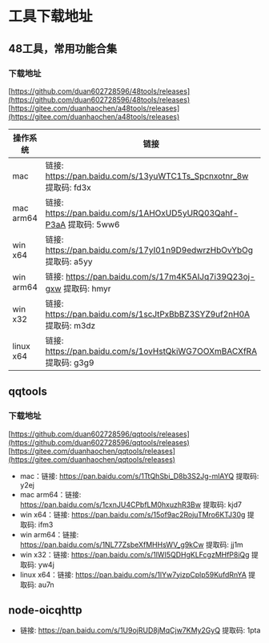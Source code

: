 # 工具下载地址

## 48工具，常用功能合集

### 下载地址
[https://github.com/duan602728596/48tools/releases](https://github.com/duan602728596/48tools/releases)   
[https://gitee.com/duanhaochen/a48tools/releases](https://gitee.com/duanhaochen/a48tools/releases)

| 操作系统 | 链接 |
| --- | --- |
| mac       | 链接: https://pan.baidu.com/s/13yuWTC1Ts_Spcnxotnr_8w 提取码: fd3x |
| mac arm64 | 链接: https://pan.baidu.com/s/1AHOxUD5yURQ03Qahf-P3aA 提取码: 5ww6 |
| win x64   | 链接: https://pan.baidu.com/s/17yI01n9D9edwrzHbOvYbOg 提取码: a5yy |
| win arm64 | 链接: https://pan.baidu.com/s/17m4K5AIJq7i39Q23oj-gxw 提取码: hmyr |
| win x32   | 链接: https://pan.baidu.com/s/1scJtPxBbBZ3SYZ9uf2nH0A 提取码: m3dz |
| linux x64 | 链接: https://pan.baidu.com/s/1ovHstQkiWG7OOXmBACXfRA 提取码: g3g9 |

## qqtools

### 下载地址
[https://github.com/duan602728596/qqtools/releases](https://github.com/duan602728596/qqtools/releases)   
[https://gitee.com/duanhaochen/qqtools/releases](https://gitee.com/duanhaochen/qqtools/releases)
* mac：链接: https://pan.baidu.com/s/1TtQhSbi_D8b3S2Jg-mlAYQ 提取码: y2ej
* mac arm64：链接: https://pan.baidu.com/s/1cxnJU4CPbfLM0hxuzhR3Bw 提取码: kjd7
* win x64：链接: https://pan.baidu.com/s/15of9ac2RojuTMro6KTJ30g 提取码: ifm3
* win arm64：链接: https://pan.baidu.com/s/1NL77ZsbeXfMHHsWV_g9kCw 提取码: jj1m
* win x32：链接: https://pan.baidu.com/s/1lWI5QDHgKLFcgzMHfP8iQg 提取码: yw4j
* linux x64：链接: https://pan.baidu.com/s/1lYw7yizpCplp59KufdRnYA 提取码: au7n

## node-oicqhttp

* 链接: https://pan.baidu.com/s/1U9ojRUD8jMqCjw7KMy2GyQ 提取码: 1pta
